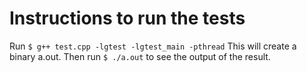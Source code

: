 # Instructions to run the tests

Run `$ g++ test.cpp -lgtest -lgtest_main -pthread`
This will create a binary a.out.
Then run `$ ./a.out` to see the output of the result.

